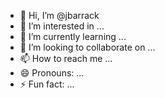 - 👋 Hi, I’m @jbarrack
- 👀 I’m interested in ...
- 🌱 I’m currently learning ...
- 💞️ I’m looking to collaborate on ...
- 📫 How to reach me ...
- 😄 Pronouns: ...
- ⚡ Fun fact: ...

<!---
jbarrack/jbarrack is a ✨ special ✨ repository because its `README.md` (this file) appears on your GitHub profile.
You can click the Preview link to take a look at your changes.
--->
